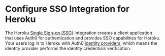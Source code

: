 # Configure SSO Integration for Heroku

The Heroku [Single Sign-on (SSO)](https://auth0.com/docs/sso) Integration creates a client application that uses Auth0 for authentication and provides SSO capabilities for Heroku. Your users log in to Heroku with Auth0 [identity providers](https://auth0.com/docs/identityproviders), which means the identity provider performs the identity credentials verification.
